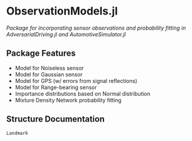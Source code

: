 # ObservationModels.jl

*Package for incorporating sensor observations and probability fitting in AdversarialDriving.jl and AutomotiveSimulator.jl*

## Package Features
- Model for Noiseless sensor
- Model for Gaussian sensor
- Model for GPS (w/ errors from signal reflections)
- Model for Range-bearing sensor
- Importance distributions based on Normal distribution
- Mixture Density Network probability fitting

## Structure Documentation
```@docs
Landmark
```